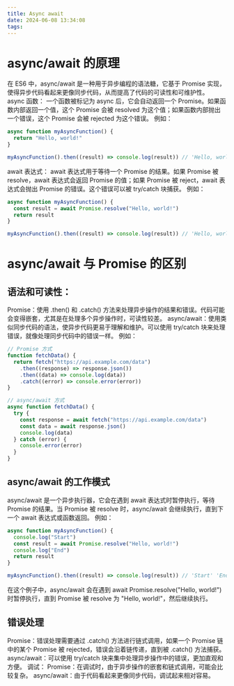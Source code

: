 ```yaml
---
title: Async await
date: 2024-06-08 13:34:08
tags:
---
```


# async/await 的原理

在 ES6 中，async/await 是一种用于异步编程的语法糖，它基于 Promise 实现，使得异步代码看起来更像同步代码，从而提高了代码的可读性和可维护性。
async 函数：
一个函数被标记为 async 后，它会自动返回一个 Promise。如果函数内部返回一个值，这个 Promise 会被 resolved 为这个值；如果函数内部抛出一个错误，这个 Promise 会被 rejected 为这个错误。
例如：

```js
async function myAsyncFunction() {
  return "Hello, world!"
}

myAsyncFunction().then((result) => console.log(result)) // 'Hello, world!'
```

await 表达式：
await 表达式用于等待一个 Promise 的结果。如果 Promise 被 resolve，await 表达式会返回 Promise 的值；如果 Promise 被 reject，await 表达式会抛出 Promise 的错误。这个错误可以被 try/catch 块捕获。
例如：

```js
async function myAsyncFunction() {
  const result = await Promise.resolve("Hello, world!")
  return result
}

myAsyncFunction().then((result) => console.log(result)) // 'Hello, world!'
```

# async/await 与 Promise 的区别

## 语法和可读性：

Promise：使用 .then() 和 .catch() 方法来处理异步操作的结果和错误。代码可能会变得嵌套，尤其是在处理多个异步操作时，可读性较差。
async/await：使用类似同步代码的语法，使异步代码更易于理解和维护。可以使用 try/catch 块来处理错误，就像处理同步代码中的错误一样。
例如：

```js
// Promise 方式
function fetchData() {
  return fetch("https://api.example.com/data")
    .then((response) => response.json())
    .then((data) => console.log(data))
    .catch((error) => console.error(error))
}

// async/await 方式
async function fetchData() {
  try {
    const response = await fetch("https://api.example.com/data")
    const data = await response.json()
    console.log(data)
  } catch (error) {
    console.error(error)
  }
}
```

## async/await 的工作模式

async/await 是一个异步执行器，它会在遇到 await 表达式时暂停执行，等待 Promise 的结果。当 Promise 被 resolve 时，async/await 会继续执行，直到下一个 await 表达式或函数返回。
例如：

```js
async function myAsyncFunction() {
  console.log("Start")
  const result = await Promise.resolve("Hello, world!")
  console.log("End")
  return result
}

myAsyncFunction().then((result) => console.log(result)) // 'Start' 'End' 'Hello, world!'
```

在这个例子中，async/await 会在遇到 await Promise.resolve("Hello, world!") 时暂停执行，直到 Promise 被 resolve 为 "Hello, world!"，然后继续执行。

## 错误处理

Promise：错误处理需要通过 .catch() 方法进行链式调用，如果一个 Promise 链中的某个 Promise 被 rejected，错误会沿着链传递，直到被 .catch() 方法捕获。
async/await：可以使用 try/catch 块来集中处理异步操作中的错误，更加直观和方便。
调试：
Promise：在调试时，由于异步操作的嵌套和链式调用，可能会比较复杂。
async/await：由于代码看起来更像同步代码，调试起来相对容易。
